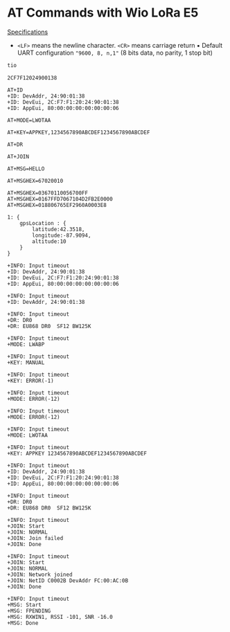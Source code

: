 # AT Commands with Wio LoRa E5

[Specifications](https://files.seeedstudio.com/products/317990687/res/LoRa-E5%20AT%20Command%20Specification_V1.0%20.pdf)

* `<LF>` means the newline character. `<CR>` means carriage return
▪ Default UART configuration `"9600, 8, n,1"` (8 bits data, no parity, 1 stop bit)

```bash
tio 
```



```
2CF7F12024900138

AT+ID
+ID: DevAddr, 24:90:01:38
+ID: DevEui, 2C:F7:F1:20:24:90:01:38
+ID: AppEui, 80:00:00:00:00:00:00:06

AT+MODE=LWOTAA

AT+KEY=APPKEY,1234567890ABCDEF1234567890ABCDEF

AT+DR

AT+JOIN

AT+MSG=HELLO

AT+MSGHEX=67020010

AT+MSGHEX=03670110056700FF
AT+MSGHEX=0167FFD7067104D2FB2E0000
AT+MSGHEX=018806765EF2960A0003E8

1: {
    gpsLocation : {
        latitude:42.3518,
        longitude:-87.9094,
        altitude:10
    }
}

+INFO: Input timeout
+ID: DevAddr, 24:90:01:38
+ID: DevEui, 2C:F7:F1:20:24:90:01:38
+ID: AppEui, 80:00:00:00:00:00:00:06

+INFO: Input timeout
+ID: DevAddr, 24:90:01:38

+INFO: Input timeout
+DR: DR0
+DR: EU868 DR0  SF12 BW125K 

+INFO: Input timeout
+MODE: LWABP

+INFO: Input timeout
+KEY: MANUAL

+INFO: Input timeout
+KEY: ERROR(-1)

+INFO: Input timeout
+MODE: ERROR(-12)

+INFO: Input timeout
+MODE: ERROR(-12)

+INFO: Input timeout
+MODE: LWOTAA

+INFO: Input timeout
+KEY: APPKEY 1234567890ABCDEF1234567890ABCDEF

+INFO: Input timeout
+ID: DevAddr, 24:90:01:38
+ID: DevEui, 2C:F7:F1:20:24:90:01:38
+ID: AppEui, 80:00:00:00:00:00:00:06

+INFO: Input timeout
+DR: DR0
+DR: EU868 DR0  SF12 BW125K 

+INFO: Input timeout
+JOIN: Start
+JOIN: NORMAL
+JOIN: Join failed
+JOIN: Done

+INFO: Input timeout
+JOIN: Start
+JOIN: NORMAL
+JOIN: Network joined
+JOIN: NetID C0002B DevAddr FC:00:AC:0B
+JOIN: Done

+INFO: Input timeout
+MSG: Start
+MSG: FPENDING
+MSG: RXWIN1, RSSI -101, SNR -16.0
+MSG: Done
```
